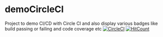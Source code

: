 # demoCircleCI

Project to demo CI/CD with Circle CI and also display various badges like build passing or failing and code coverage etc
[![CircleCI](https://circleci.com/gh/AadiMehta/demoCircleCI.svg?style=shield&circle-token=f3dfcba9040b330a9d29e74dbd45b20833d073b1)](https://circleci.com/gh/AadiMehta/demoCircleCI) [![HitCount](http://hits.dwyl.io/AadiMehta/demoCircleCI.svg)](http://hits.dwyl.io/AadiMehta/demoCircleCI)

